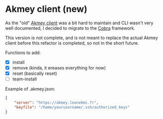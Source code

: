 # Akmey client (new)

As the "old" [Akmey client](https://github.com/akmey/akmey-client) was a bit hard to maintain and CLI wasn't very well documented, I decided to migrate to the [Cobra](https://github.com/spf13/cobra) framework.

This version is not complete, and is not meant to replace the actual Akmey client before this refactor is completed, so not in the short future.

Functions to add:
- [x] install
- [x] remove (kinda, it ereases everything for now)
- [x] reset (basically reset)
- [ ] team-install

Example of .akmey.json:
```json
{
	"server": "https://akmey.leonekmi.fr",
	"keyfile": "/home/yourusername/.ssh/authorized_keys"
}
```
